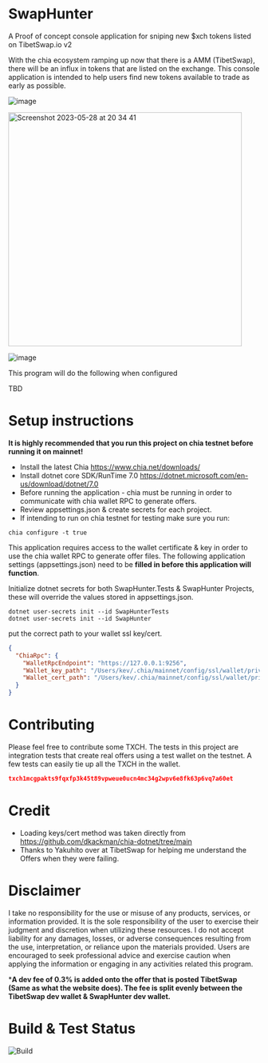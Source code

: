 # SwapHunter
A Proof of concept console application for sniping new $xch tokens listed on TibetSwap.io v2

With the chia ecosystem ramping up now that there is a AMM (TibetSwap), there will be an influx in tokens that are listed on the exchange. This console application is intended to help users find new tokens available to trade as early as possible. 

![image](https://github.com/KevinOnFrontEnd/SwapHunter/assets/133973062/96c35077-8c95-44ad-ab84-41597a6327d7)

<img width="468" alt="Screenshot 2023-05-28 at 20 34 41" src="https://github.com/KevinOnFrontEnd/SwapHunter/assets/133973062/83d1bdb7-42b9-4126-a2d0-17bce2c02494">

![image](https://github.com/KevinOnFrontEnd/SwapHunter/assets/133973062/e0a10e2a-6838-4032-aa1a-30227e849b8c)


This program will do the following when configured

TBD

# Setup instructions
**It is highly recommended that you run this project on chia testnet before running it on mainnet!**

- Install the latest Chia  https://www.chia.net/downloads/
- Install dotnet core SDK/RunTime 7.0 https://dotnet.microsoft.com/en-us/download/dotnet/7.0
- Before running the application - chia must be running in order to communicate with chia wallet RPC to generate offers.
- Review appsettings.json & create secrets for each project.
- If intending to run on chia testnet for testing make sure you run: 

```
chia configure -t true
```

This application requires access to the wallet certificate & key in order to use the chia wallet RPC to generate offer files. The following application settings (appsettings.json) need to be **filled in before this application will function**.

Initialize dotnet secrets for both SwapHunter.Tests & SwapHunter Projects, these will override the values stored in appsettings.json.

```
dotnet user-secrets init --id SwapHunterTests
dotnet user-secrets init --id SwapHunter
```

put the correct path to your wallet ssl key/cert.

```json
{
  "ChiaRpc": {
    "WalletRpcEndpoint": "https://127.0.0.1:9256",
    "Wallet_key_path": "/Users/kev/.chia/mainnet/config/ssl/wallet/private_wallet.key",
    "Wallet_cert_path": "/Users/kev/.chia/mainnet/config/ssl/wallet/private_wallet.crt"
  }
}
 ```

# Contributing
Please feel free to contribute some TXCH. The tests in this project are integration tests that create real offers using a test wallet on the testnet. A few tests can easily tie up all the TXCH in the wallet.

```json
txch1mcgpakts9fqxfp3k45t89vpweue0ucn4mc34g2wpv6e8fk63p6vq7a60et
```

# Credit
- Loading keys/cert method was taken directly from https://github.com/dkackman/chia-dotnet/tree/main
- Thanks to Yakuhito over at TibetSwap for helping me understand the Offers when they were failing.

# Disclaimer

I take no responsibility for the use or misuse of any products, services, or information provided. It is the sole responsibility of the user to exercise their judgment and discretion when utilizing these resources. I do not accept liability for any damages, losses, or adverse consequences resulting from the use, interpretation, or reliance upon the materials provided. Users are encouraged to seek professional advice and exercise caution when applying the information or engaging in any activities related this program.


***A dev fee of 0.3% is added onto the offer that is posted TibetSwap (Same as what the website does). The fee is split evenly between the TibetSwap dev wallet & SwapHunter dev wallet.**

# Build & Test Status
![Build](https://github.com/kevinonfrontend/swaphunter/actions/workflows/build_and_test.yml/badge.svg)

